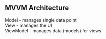 <b><h2>MVVM Architecture</h2></b>

Model - manages single data point <br>
View - manages the UI <br>
ViewModel - manages data (models) for views 

